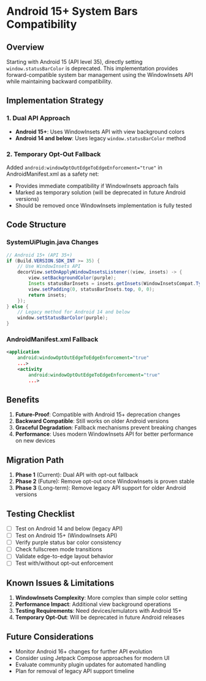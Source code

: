 # Android 15+ System Bars Compatibility

## Overview

Starting with Android 15 (API level 35), directly setting `window.statusBarColor` is deprecated. This implementation provides forward-compatible system bar management using the WindowInsets API while maintaining backward compatibility.

## Implementation Strategy

### 1. **Dual API Approach**
- **Android 15+**: Uses WindowInsets API with view background colors
- **Android 14 and below**: Uses legacy `window.statusBarColor` method

### 2. **Temporary Opt-Out Fallback**
Added `android:windowOptOutEdgeToEdgeEnforcement="true"` in AndroidManifest.xml as a safety net:
- Provides immediate compatibility if WindowInsets approach fails
- Marked as temporary solution (will be deprecated in future Android versions)
- Should be removed once WindowInsets implementation is fully tested

## Code Structure

### SystemUiPlugin.java Changes

```java
// Android 15+ (API 35+)
if (Build.VERSION.SDK_INT >= 35) {
    // Use WindowInsets API
    decorView.setOnApplyWindowInsetsListener((view, insets) -> {
        view.setBackgroundColor(purple);
        Insets statusBarInsets = insets.getInsets(WindowInsetsCompat.Type.statusBars());
        view.setPadding(0, statusBarInsets.top, 0, 0);
        return insets;
    });
} else {
    // Legacy method for Android 14 and below
    window.setStatusBarColor(purple);
}
```

### AndroidManifest.xml Fallback

```xml
<application
    android:windowOptOutEdgeToEdgeEnforcement="true"
    ...>
    <activity
        android:windowOptOutEdgeToEdgeEnforcement="true"
        ...>
```

## Benefits

1. **Future-Proof**: Compatible with Android 15+ deprecation changes
2. **Backward Compatible**: Still works on older Android versions
3. **Graceful Degradation**: Fallback mechanisms prevent breaking changes
4. **Performance**: Uses modern WindowInsets API for better performance on new devices

## Migration Path

1. **Phase 1** (Current): Dual API with opt-out fallback
2. **Phase 2** (Future): Remove opt-out once WindowInsets is proven stable
3. **Phase 3** (Long-term): Remove legacy API support for older Android versions

## Testing Checklist

- [ ] Test on Android 14 and below (legacy API)
- [ ] Test on Android 15+ (WindowInsets API)
- [ ] Verify purple status bar color consistency
- [ ] Check fullscreen mode transitions
- [ ] Validate edge-to-edge layout behavior
- [ ] Test with/without opt-out enforcement

## Known Issues & Limitations

1. **WindowInsets Complexity**: More complex than simple color setting
2. **Performance Impact**: Additional view background operations
3. **Testing Requirements**: Need devices/emulators with Android 15+
4. **Temporary Opt-Out**: Will be deprecated in future Android releases

## Future Considerations

- Monitor Android 16+ changes for further API evolution
- Consider using Jetpack Compose approaches for modern UI
- Evaluate community plugin updates for automated handling
- Plan for removal of legacy API support timeline
